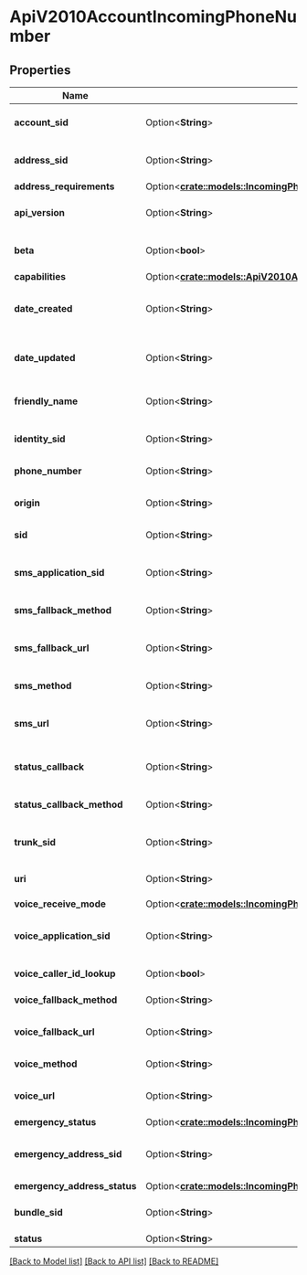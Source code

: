 # ApiV2010AccountIncomingPhoneNumber

## Properties

Name | Type | Description | Notes
------------ | ------------- | ------------- | -------------
**account_sid** | Option<**String**> | The SID of the Account that created the resource | [optional]
**address_sid** | Option<**String**> | The SID of the Address resource associated with the phone number | [optional]
**address_requirements** | Option<[**crate::models::IncomingPhoneNumberEnumAddressRequirement**](incoming_phone_number_enum_address_requirement.md)> |  | [optional]
**api_version** | Option<**String**> | The API version used to start a new TwiML session | [optional]
**beta** | Option<**bool**> | Whether the phone number is new to the Twilio platform | [optional]
**capabilities** | Option<[**crate::models::ApiV2010AccountIncomingPhoneNumberCapabilities**](api_v2010_account_incoming_phone_number_capabilities.md)> |  | [optional]
**date_created** | Option<**String**> | The RFC 2822 date and time in GMT that the resource was created | [optional]
**date_updated** | Option<**String**> | The RFC 2822 date and time in GMT that the resource was last updated | [optional]
**friendly_name** | Option<**String**> | The string that you assigned to describe the resource | [optional]
**identity_sid** | Option<**String**> | The SID of the Identity resource associated with number | [optional]
**phone_number** | Option<**String**> | The phone number in E.164 format | [optional]
**origin** | Option<**String**> | The phone number's origin. Can be twilio or hosted. | [optional]
**sid** | Option<**String**> | The unique string that identifies the resource | [optional]
**sms_application_sid** | Option<**String**> | The SID of the application that handles SMS messages sent to the phone number | [optional]
**sms_fallback_method** | Option<**String**> | The HTTP method used with sms_fallback_url | [optional]
**sms_fallback_url** | Option<**String**> | The URL that we call when an error occurs while retrieving or executing the TwiML | [optional]
**sms_method** | Option<**String**> | The HTTP method to use with sms_url | [optional]
**sms_url** | Option<**String**> | The URL we call when the phone number receives an incoming SMS message | [optional]
**status_callback** | Option<**String**> | The URL to send status information to your application | [optional]
**status_callback_method** | Option<**String**> | The HTTP method we use to call status_callback | [optional]
**trunk_sid** | Option<**String**> | The SID of the Trunk that handles calls to the phone number | [optional]
**uri** | Option<**String**> | The URI of the resource, relative to `https://api.twilio.com` | [optional]
**voice_receive_mode** | Option<[**crate::models::IncomingPhoneNumberEnumVoiceReceiveMode**](incoming_phone_number_enum_voice_receive_mode.md)> |  | [optional]
**voice_application_sid** | Option<**String**> | The SID of the application that handles calls to the phone number | [optional]
**voice_caller_id_lookup** | Option<**bool**> | Whether to lookup the caller's name | [optional]
**voice_fallback_method** | Option<**String**> | The HTTP method used with voice_fallback_url | [optional]
**voice_fallback_url** | Option<**String**> | The URL we call when an error occurs in TwiML | [optional]
**voice_method** | Option<**String**> | The HTTP method used with the voice_url | [optional]
**voice_url** | Option<**String**> | The URL we call when the phone number receives a call | [optional]
**emergency_status** | Option<[**crate::models::IncomingPhoneNumberEnumEmergencyStatus**](incoming_phone_number_enum_emergency_status.md)> |  | [optional]
**emergency_address_sid** | Option<**String**> | The emergency address configuration to use for emergency calling | [optional]
**emergency_address_status** | Option<[**crate::models::IncomingPhoneNumberEnumEmergencyAddressStatus**](incoming_phone_number_enum_emergency_address_status.md)> |  | [optional]
**bundle_sid** | Option<**String**> | The SID of the Bundle resource associated with number | [optional]
**status** | Option<**String**> |  | [optional]

[[Back to Model list]](../README.md#documentation-for-models) [[Back to API list]](../README.md#documentation-for-api-endpoints) [[Back to README]](../README.md)


